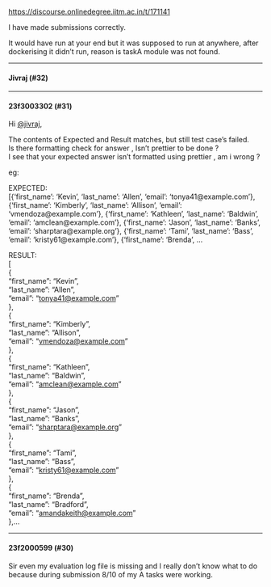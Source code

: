 https://discourse.onlinedegree.iitm.ac.in/t/171141

I have made submissions correctly.</p>
</blockquote>
</aside>
<p>It would have run at your end but it was supposed to run at anywhere, after dockerising it didn’t run, reason is taskA module was not found.</p><hr>

<h4>Jivraj (#32)</h4>
<hr>

<h4>23f3003302 (#31)</h4>
<p>Hi <a class="mention" href="/u/jivraj">@jivraj</a>,</p>
<p>The contents of Expected and Result matches, but still test case’s failed.<br/>
Is there formatting check for answer , Isn’t prettier to be done ?<br/>
I see that your expected answer isn’t formatted using prettier , am i wrong ?</p>
<p>eg:</p>
<p> EXPECTED:<br/>
[{‘first_name’: ‘Kevin’, ‘last_name’: ‘Allen’, ‘email’: ‘tonya41@example.com’}, {‘first_name’: ‘Kimberly’, ‘last_name’: ‘Allison’, ‘email’: ‘vmendoza@example.com’}, {‘first_name’: ‘Kathleen’, ‘last_name’: ‘Baldwin’, ‘email’: ‘amclean@example.com’}, {‘first_name’: ‘Jason’, ‘last_name’: ‘Banks’, ‘email’: ‘sharptara@example.org’}, {‘first_name’: ‘Tami’, ‘last_name’: ‘Bass’, ‘email’: ‘kristy61@example.com’}, {‘first_name’: ‘Brenda’, …</p>
<p> RESULT:<br/>
[<br/>
{<br/>
“first_name”: “Kevin”,<br/>
“last_name”: “Allen”,<br/>
“email”: “<a href="mailto:tonya41@example.com">tonya41@example.com</a>”<br/>
},<br/>
{<br/>
“first_name”: “Kimberly”,<br/>
“last_name”: “Allison”,<br/>
“email”: “<a href="mailto:vmendoza@example.com">vmendoza@example.com</a>”<br/>
},<br/>
{<br/>
“first_name”: “Kathleen”,<br/>
“last_name”: “Baldwin”,<br/>
“email”: “<a href="mailto:amclean@example.com">amclean@example.com</a>”<br/>
},<br/>
{<br/>
“first_name”: “Jason”,<br/>
“last_name”: “Banks”,<br/>
“email”: “<a href="mailto:sharptara@example.org">sharptara@example.org</a>”<br/>
},<br/>
{<br/>
“first_name”: “Tami”,<br/>
“last_name”: “Bass”,<br/>
“email”: “<a href="mailto:kristy61@example.com">kristy61@example.com</a>”<br/>
},<br/>
{<br/>
“first_name”: “Brenda”,<br/>
“last_name”: “Bradford”,<br/>
“email”: “<a href="mailto:amandakeith@example.com">amandakeith@example.com</a>”<br/>
},…</p><hr>

<h4>23f2000599 (#30)</h4>
<p>Sir even my evaluation log file is missing and I really don’t know what to do because during submission 8/10 of my A tasks were working.